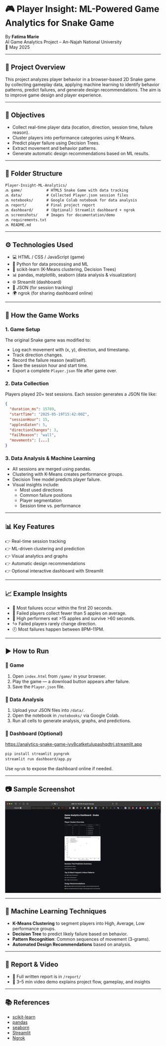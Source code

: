 # 🎮 Player Insight: ML-Powered Game Analytics for Snake Game

By **Fatima Marie**  
AI Game Analytics Project – An-Najah National University  
📅 May 2025

---

## 📌 Project Overview

This project analyzes player behavior in a browser-based 2D Snake game by collecting gameplay data, applying machine learning to identify behavior patterns, predict failures, and generate design recommendations. The aim is to improve game design and player experience.

---

## 🧠 Objectives

- Collect real-time player data (location, direction, session time, failure reason).
- Cluster players into performance categories using K-Means.
- Predict player failure using Decision Trees.
- Extract movement and behavior patterns.
- Generate automatic design recommendations based on ML results.

---

## 📁 Folder Structure

```
Player-Insight-ML-Analytics/
🔜 game/           # HTML5 Snake Game with data tracking
🔜 data/           # Collected Player.json session files
🔜 notebooks/      # Google Colab notebook for data analysis
🔜 report/         # Final project report
🔜 dashboard/      # (Optional) Streamlit dashboard + ngrok
🔜 screenshots/    # Images for documentation/demo
🔜 requirements.txt
🔜 README.md
```

---

## ⚙️ Technologies Used

- 💻 HTML / CSS / JavaScript (game)
- 🐍 Python for data processing and ML
- 📆 scikit-learn (K-Means clustering, Decision Trees)
- 📊 pandas, matplotlib, seaborn (data analysis & visualization)
- 🌐 Streamlit (dashboard)
- 🔀 JSON (for session tracking)
- 🌍 ngrok (for sharing dashboard online)

---

## 🎩 How the Game Works

### 1. Game Setup
The original Snake game was modified to:

- Log each movement with (x, y), direction, and timestamp.
- Track direction changes.
- Record the failure reason (wall/self).
- Save the session hour and start time.
- Export a complete `Player.json` file after game over.

### 2. Data Collection
Players played 20+ test sessions. Each session generates a JSON file like:

```json
{
  "duration_ms": 15789,
  "startTime": "2025-05-19T15:42:00Z",
  "sessionHour": 15,
  "applesEaten": 5,
  "directionChanges": 3,
  "failReason": "wall",
  "movements": [...]
}
```

### 3. Data Analysis & Machine Learning
- All sessions are merged using pandas.
- Clustering with K-Means creates performance groups.
- Decision Tree model predicts player failure.
- Visual insights include:
  - Most used directions
  - Common failure positions
  - Player segmentation
  - Session time vs. performance

---

## 📊 Key Features

👉 Real-time session tracking  
👉 ML-driven clustering and prediction  
👉 Visual analytics and graphs  
👉 Automatic design recommendations  
👉 Optional interactive dashboard with Streamlit

---

## 📈 Example Insights

- 🔴 Most failures occur within the first 20 seconds.
- 🍏 Failed players collect fewer than 5 apples on average.
- 🧠 High performers eat >15 apples and survive >60 seconds.
- ↪️ Failed players rarely change direction.
- 🕗 Most failures happen between 8PM–11PM.

---

## ▶️ How to Run

### 🔹 Game
1. Open `index.html` from `/game/` in your browser.
2. Play the game — a download button appears after failure.
3. Save the `Player.json` file.

### 🔹 Data Analysis
1. Upload your JSON files into `/data/`.
2. Open the notebook in `/notebooks/` via Google Colab.
3. Run all cells to generate analysis, graphs, and predictions.

### 🔹 Dashboard (Optional)
https://analytics-snake-game-iyy8catketulupashqdtrj.streamlit.app
```bash
pip install streamlit pyngrok
streamlit run dashboard/app.py
```

Use `ngrok` to expose the dashboard online if needed.

---

## 📷 Sample Screenshot

![Dashboard Screenshot](./Screenshots/dashboard.png)

---

## 🧪 Machine Learning Techniques

- **K-Means Clustering** to segment players into High, Average, Low performance groups.
- **Decision Tree** to predict likely failure based on behavior.
- **Pattern Recognition**: Common sequences of movement (3-grams).
- **Automated Design Recommendations** based on analysis.

---

## 📄 Report & Video

- 📁 Full written report is in `/report/`  
- 🎥 3–5 min video demo explains project flow, gameplay, and insights

---

## 📚 References

- [scikit-learn](https://scikit-learn.org/stable/)
- [pandas](https://pandas.pydata.org/)
- [seaborn](https://seaborn.pydata.org/)
- [Streamlit](https://streamlit.io/)
- [Ngrok](https://ngrok.com/)
